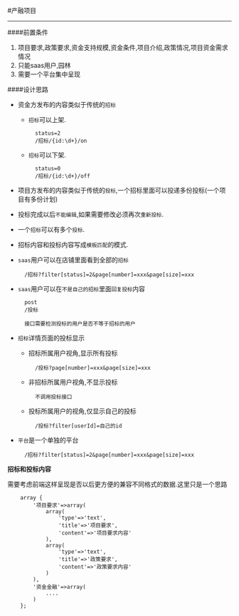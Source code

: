 #产融项目

---

####前置条件

1. 项目要求,政策要求,资金支持规模,资金条件,项目介绍,政策情况,项目资金需求情况
2. 只能saas用户,园林
3. 需要一个平台集中呈现

####设计思路

* 资金方发布的内容类似于传统的`招标`
	* `招标`可以上架.
			
			status=2
			/招标/{id:\d+}/on
			
	* `招标`可以下架.
	
			status=0
			/招标/{id:\d+}/off
			
		
* 项目方发布的内容类似于传统的`投标`,一个招标里面可以投递多份投标(一个项目有多份计划)
* 投标完成以后`不能编辑`,如果需要修改必须再次`重新投标`.
* 一个`招标`可以有多个`投标`.
* 招标内容和投标内容写成`模板匹配`的模式.
* `saas`用户可以在店铺里面看到全部的`招标`

		/招标?filter[status]=2&page[number]=xxx&page[size]=xxx

* `saas`用户可以在`不是自己的招标`里面`回复投标`内容
		
		post
		/投标
		
		接口需要检测投标的用户是否不等于招标的用户

* `招标`详情页面的投标显示
	* 招标所属用户视角,显示所有投标
		
			/投标?page[number]=xxx&page[size]=xxx
			
	* 非招标所属用户视角,不显示投标
	
			不调用投标接口
			
	* 投标所属用户的视角,仅显示自己的投标
		
			/投标?filter[userId]=自己的id
		
* `平台`是一个单独的平台

		/招标?filter[status]=2&page[number]=xxx&page[size]=xxx
	
**招标和投标内容**

需要考虑前端这样呈现是否以后更方便的兼容不同格式的数据.这里只是一个思路

		array {
			'项目要求'=>array(
				array(
					'type'=>'text',
					'title'=>'项目要求',
					'content'=>'项目要求内容'
				),
				array(
					'type'=>'text',
					'title'=>'政策要求',
					'content'=>'政策要求内容'
				)
			),
			'资金金融'=>array(
				....
			)
		}; 

